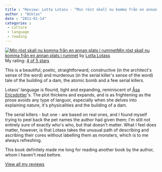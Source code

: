 ```yaml
---
title : "Review: Lotta Lotass - “Min röst skall nu komma från en annan plats i rummet”"
author : "Niklas"
date : "2011-01-14"
categories : 
 - culture
 - language
 - reading
---
```


[![Min röst skall nu komma från en annan plats i rummet](http://photo.goodreads.com/books/1292705044m/9951679.jpg)](http://www.goodreads.com/book/show/9951679-min-r-st-skall-nu-komma-fr-n-en-annan-plats-i-rummet)[Min röst skall nu komma från en annan plats i rummet](http://www.goodreads.com/book/show/9951679-min-r-st-skall-nu-komma-fr-n-en-annan-plats-i-rummet) by [Lotta Lotass](http://www.goodreads.com/author/show/1612626.Lotta_Lotass)  
My rating: [4 of 5 stars](http://www.goodreads.com/review/show/139745296)  
  
This is a beautiful, poetic, straightforward, constructive (in the architect's sense of the word) and murderous (in the serial killer's sense of the word) tale of the building of a dam, the atomic bomb and a few serial killers.  
  
Lotass' language is flourid, tight and expanding, reminiscent of [Åsa Ericsdotter](http://www.goodreads.com/author/show/2992385._sa_Ericsdotter "åsa Ericsdotter")'s. The plot thickens and expands, and is as frightening as the prose avoids any type of languor, especially when she delves into explaining nature, it's physicalities and the building of a dam.  
  
The serial killers - but one - are based on real ones, and I found myself trying to peel back the pet names the author had given them; I'm still not entirely sure of exactly who's who, but that doesn't matter. What I feel does matter, however, is that Lotass takes the unusual path of describing and ascribing their cores without labelling them as monsters, which is to me always refreshing.  
  
This book definitely made me long for reading another book by the author, whom I haven't read before.  
  
[View all my reviews](http://www.goodreads.com/review/list/2106358-niklas-pivic)
